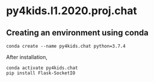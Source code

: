 # py4kids.l1.2020.proj.chat

## Creating an environment using conda 

    conda create --name py4kids.chat python=3.7.4
    
After installation, 
  
    conda activate py4kids.chat
    pip install Flask-SocketIO  